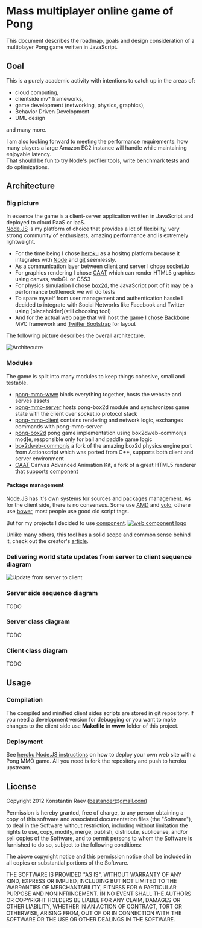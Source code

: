 Mass multiplayer online game of Pong
====

This document describes the roadmap, goals and design consideration of a multiplayer Pong game written in JavaScript.  

Goal
----

This is a purely academic activity with intentions to catch up in the areas of:
- cloud computing, 
- clientside mv* frameworks,
- game development (networking, physics, graphics), 
- Behavior Driven Development
- UML design 

and many more.   

I am also looking forward to meeting the performance requirements: how many players a large Amazon EC2 instance will handle while maintaining enjoyable latency.  
That should be fun to try Node's profiler tools, write benchmark tests and do optimizations.


Architecture
----

### Big picture

In essence the game is a client-server application written in JavaScript and deployed to cloud PaaS or IaaS.  
[Node.JS](http://www.nodejs.org) is my platform of choice that provides a lot of flexibility, very strong community of enthusiasts, amazing performance and is extremely lightweight.

- For the time being I chose [heroku](http://www.heroku.com) as a hositng platform because it integrates with [Node](http://www.nodejs.org) and [git](http://www.github.com) seemlessly.
- As a communication layer between client and server I chose [socket.io](http://www.socket.io)
- For graphics rendering I chose [CAAT](https://github.com/hyperandroid/CAAT) which can render HTML5 graphics using canvas, webGL or CSS3
- For physics simulation I chose [box2d](http://box2d.org/), the JavaScript port of it may be a performance bottleneck we will do tests
- To spare myself from user management and authentication hassle I decided to integrate with Social Networks like Facebook and Twitter using [placeholder](still choosing tool)
- And for the actual web page that will host the game I chose [Backbone](http://www.backbonejs.org) MVC framework and [Twitter Bootstrap](http://twitter.github.com/bootstrap/) for layout

The following picture describes the overall architecture.

![Architecutre](https://raw.github.com/bestander/pong-mmo-www/master/documentation/pong-all-components.png)

### Modules

The game is split into many modules to keep things cohesive, small and testable.

- [pong-mmo-www](https://github.com/bestander/pong-mmo-www) binds everything together, hosts the website and serves assets
- [pong-mmo-server](https://github.com/bestander/pong-mmo-server) hosts pong-box2d module and synchronizes game state with the client over socket.io protocol stack
- [pong-mmo-client](https://github.com/bestander/pong-mmo-client) contains rendering and network logic, exchanges commands with pong-mmo-server
- [pong-box2d](https://github.com/bestander/pong-box2d) pong game implementation using box2dweb-commonjs mod]e, responsible only for ball and paddle game logic
- [box2dweb-commonjs](https://github.com/bestander/box2dweb-commonjs) a fork of the amazing box2d physics engine port from Actionscript which was ported from C++, supports both client and server environment
- [CAAT](https://github.com/bestander/CAAT) Canvas Advanced Animation Kit, a fork of a great HTML5 renderer that supports [component](https://github.com/component/component/)

#### Package management

Node.JS has it's own systems for sources and packages management.
As for the client side, there is no consensus.
Some use [AMD](http://www.requirejs.org) and [volo](http://volojs.org), othere use [bower](https://github.com/twitter/bower), most people use good old script tags.

But for my projects I decided to use [component](https://github.com/component/component/).
[![web component logo](https://component.jit.su/component-badge.svg)](https://github.com/component/component)

Unlike many others, this tool has a solid scope and common sense behind it, check out the creator's [article](https://github.com/component/component/wiki/F.A.Q).

### Delivering world state updates from server to client sequence diagram

![Update from server to client](https://raw.github.com/bestander/pong-mmo-www/master/documentation/world-update-sequence.png)

### Server side sequence diagram

TODO

### Server class diagram

TODO

### Client class diagram

TODO

Usage
----


### Compilation

The compiled and minified client sides scripts are stored in git repository.
If you need a development version for debugging or you want to make changes to the client side use **Makefile** in **www** folder of this project.

### Deployment

See [heroku Node.JS instructions](https://devcenter.heroku.com/articles/nodejs) on how to deploy your own web site with a Pong MMO game.
All you need is fork the repository and push to heroku upstream.


License
----

Copyright 2012 Konstantin Raev (bestander@gmail.com)

Permission is hereby granted, free of charge, to any person obtaining
a copy of this software and associated documentation files (the
"Software"), to deal in the Software without restriction, including
without limitation the rights to use, copy, modify, merge, publish,
distribute, sublicense, and/or sell copies of the Software, and to
permit persons to whom the Software is furnished to do so, subject to
the following conditions:

The above copyright notice and this permission notice shall be
included in all copies or substantial portions of the Software.

THE SOFTWARE IS PROVIDED "AS IS", WITHOUT WARRANTY OF ANY KIND,
EXPRESS OR IMPLIED, INCLUDING BUT NOT LIMITED TO THE WARRANTIES OF
MERCHANTABILITY, FITNESS FOR A PARTICULAR PURPOSE AND
NONINFRINGEMENT. IN NO EVENT SHALL THE AUTHORS OR COPYRIGHT HOLDERS BE
LIABLE FOR ANY CLAIM, DAMAGES OR OTHER LIABILITY, WHETHER IN AN ACTION
OF CONTRACT, TORT OR OTHERWISE, ARISING FROM, OUT OF OR IN CONNECTION
WITH THE SOFTWARE OR THE USE OR OTHER DEALINGS IN THE SOFTWARE.
